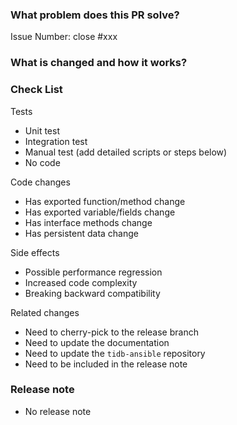 <!--
Thank you for contributing to TiDB! Please read TiDB's [CONTRIBUTING](https://github.com/pingcap/tidb/blob/master/CONTRIBUTING.md) document **BEFORE** filing this PR.
-->

### What problem does this PR solve?
<!--
Please create an issue first to describe the problem.

There MUST be one line starting with "Issue Number:  " and 
linking the relevant issues via the "close" or "ref".

For more info, check https://pingcap.github.io/tidb-dev-guide/contribute-to-tidb/contribute-code.html#referring-to-an-issue.
 -->

Issue Number: close #xxx

### What is changed and how it works?


### Check List <!--REMOVE the items that are not applicable-->

Tests <!-- At least one of them must be included. -->

 - Unit test
 - Integration test
 - Manual test (add detailed scripts or steps below)
 - No code

Code changes

 - Has exported function/method change
 - Has exported variable/fields change
 - Has interface methods change
 - Has persistent data change

Side effects

 - Possible performance regression
 - Increased code complexity
 - Breaking backward compatibility

Related changes

 - Need to cherry-pick to the release branch
 - Need to update the documentation
 - Need to update the `tidb-ansible` repository
 - Need to be included in the release note

### Release note

<!-- bugfix or new feature needs a release note -->

- No release note
